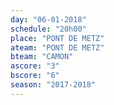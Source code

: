 ```yaml
---
day: "06-01-2018"
schedule: "20h00"
place: "PONT DE METZ"
ateam: "PONT DE METZ"
bteam: "CAMON"
ascore: "3"
bscore: "6"
season: "2017-2018"
---
```

